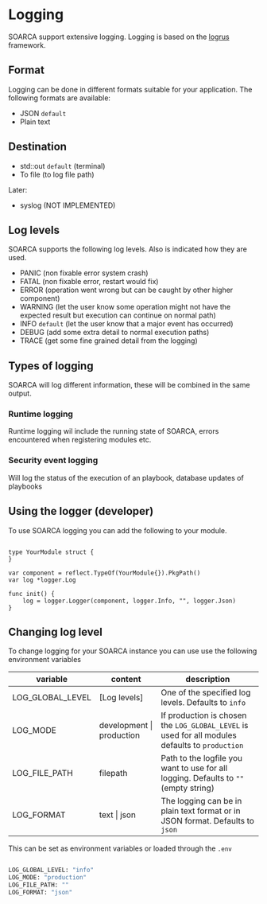 # Logging

SOARCA support extensive logging. Logging is based on the [logrus](https://github.com/sirupsen/logrus) framework. 

## Format
Logging can be done in different formats suitable for your application. The following formats are available:

* JSON `default`
* Plain text


## Destination

* std::out `default` (terminal)
* To file (to log file path)

Later:

* syslog (NOT IMPLEMENTED)

## Log levels
SOARCA supports the following log levels. Also is indicated how they are used.

* PANIC (non fixable error system crash)
* FATAL (non fixable error, restart would fix)
* ERROR (operation went wrong but can be caught by other higher component)
* WARNING (let the user know some operation might not have the expected result but execution can continue on normal path)
* INFO `default` (let the user know that a major event has occurred)
* DEBUG (add some extra detail to normal execution paths)
* TRACE (get some fine grained detail from the logging)

## Types of logging
SOARCA will log different information, these will be combined in the same output. 

### Runtime logging
Runtime logging wil include the running state of SOARCA, errors encountered when registering modules etc.


### Security event logging
Will log the status of the execution of an playbook, database updates of playbooks

## Using the logger (developer)

To use SOARCA logging you can add the following to your module.

```golang

type YourModule struct {
}

var component = reflect.TypeOf(YourModule{}).PkgPath()
var log *logger.Log

func init() {
	log = logger.Logger(component, logger.Info, "", logger.Json)
}

```

## Changing log level

To change logging for your SOARCA instance you can use use the following environment variables 


|variable |content |description
|---|---|---|
|LOG_GLOBAL_LEVEL |[Log levels]  |One of the specified log levels. Defaults to `info`
|LOG_MODE |development \| production  |If production is chosen the `LOG_GLOBAL_LEVEL` is used for all modules defaults to `production`
|LOG_FILE_PATH |filepath  |Path to the logfile you want to use for all logging. Defaults to `""` (empty string)
|LOG_FORMAT |text \| json  |The logging can be in plain text format or in JSON format. Defaults to `json`


This can be set as environment variables or loaded through the `.env`

```bash

LOG_GLOBAL_LEVEL: "info"
LOG_MODE: "production"
LOG_FILE_PATH: ""
LOG_FORMAT: "json"
```